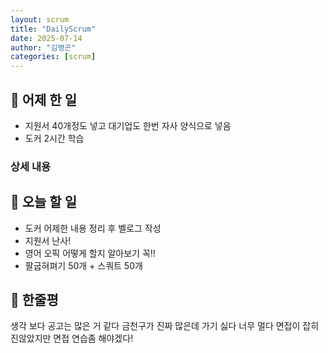 ```yaml
---
layout: scrum
title: "DailyScrum"
date: 2025-07-14
author: "김병곤"
categories: [scrum]
---
```


## 📝 어제 한 일

- 지원서 40개정도 넣고 대기업도 한번 자사 양식으로 넣음
- 도커 2시간 학습 


### 상세 내용


## 🎯 오늘 할 일

- 도커 어제한 내용 정리 후 벨로그 작성
- 지원서 난사! 
- 영어 오픽 어떻게 할지 알아보기 꼭!! 
- 팔굽혀펴기 50개 + 스쿼트 50개

## 💭 한줄평

생각 보다 공고는 많은 거 같다 금천구가 진짜 많은데 가기 싫다 너무 멀다
면접이 잡히진않았지만 면접 연습좀 해야겠다!
